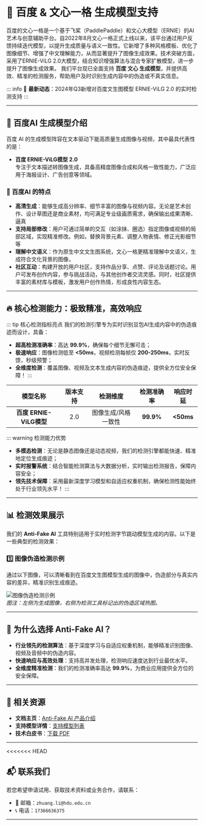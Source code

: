 # 🚀 百度 & 文心一格 生成模型支持

百度的文心一格是一个基于飞桨（PaddlePaddle）和文心大模型（ERNIE）的AI艺术与创意辅助平台。自2022年8月文心一格正式上线以来，该平台通过用户反馈持续迭代模型，以提升生成质量与语义一致性。它新增了多种风格模板、优化了图像细节、增强了中文理解能力，从而显著提升了图像生成效果。技术突破方面，采用了ERNIE-ViLG 2.0大模型，结合知识增强算法与混合专家扩散模型，进一步提升了图像生成效果。
我们平台现已全面支持 **百度 文心 生成模型**，并提供高效、精准的检测服务，帮助用户及时识别生成内容中的伪造或不真实信息。

::: info
📢 **最新动态**：2024年Q3新增对百度文生图模型 ERNIE-ViLG 2.0 的实时检测支持
:::

---
## 🌟 百度AI 生成模型介绍

百度 AI 的生成模型阵容在文本驱动下能高质量生成图像与视频，其中最具代表性的是：

- **百度 ERNIE-ViLG模型 2.0**  
  专注于文本描述转图像生成，具备高精度图像合成和风格一致性能力，广泛应用于海报设计、广告创意等领域。


### 🎨 百度AI 的特点

- **高清生成**：能够生成高分辨率、细节丰富的图像与视频内容。无论是艺术创作、设计草图还是商业素材，均可满足专业级画质需求，确保输出成果清晰、逼真
- **支持局部修改**：用户可通过简单的交互（如涂抹、圈选）指定图像或视频的局部区域，实现精准修改。例如，替换背景元素、调整人物表情、修正光影细节等
- **理解中文语义**：作为原生中文文生图系统，文心一格更精准理解中文语义，生成符合文化背景的图像，
- **社区互动**：构建开放的用户社区，支持作品分享、点赞、评论及话题讨论。用户可发布创作内容，参与挑战活动，与其他创作者交流灵感。同时，社区提供丰富的素材库与模板，激发用户创作热情，形成良性内容生态。

---


## 🔥 核心检测能力：极致精准，高效响应

::: tip 核心检测指标亮点
我们的检测引擎专为实时识别豆包AI生成内容中的伪造痕迹而设计，具备：

- **超高检测准确率**：高达 **99.9%**，确保每个细节无懈可击；
- **极速响应**：图像检测低至 **<50ms**，视频检测每帧仅 **200-250ms**，实时反馈，秒级预警；
- **全维度检测**：覆盖图像、视频及文本生成内容的伪造痕迹，提供全方位安全保障！
:::

|        模型名称         | 版本支持 |      检测维度       | 检测准确率 | 响应时延  |
| :---------------------: | :------: | :-----------------: | :--------: | :-------: |
| **百度 ERNIE-ViLG模型** |   2.0    | 图像生成/风格一致性 | **99.9%**  | **<50ms** |

::: warning 检测能力优势
- **多模态检测**：无论是静态图像还是动态视频，我们的检测引擎都能快速、精准地定位生成痕迹；
- **实时报警系统**：结合智能检测算法与大数据分析，实时输出检测报告，保障内容安全；
- **领先技术保障**：采用最新深度学习模型和自适应权重机制，确保检测性能始终处于行业领先水平！
:::

---

## 📊 检测效果展示

我们的 **Anti-Fake AI** 工具特别适用于实时检测字节跳动模型生成的内容。以下是一些典型的检测效果：

### 1️⃣ **图像伪造检测示例**

通过以下图像，可以清晰看到在百度文生图模型生成的图像中，伪造部分与真实内容的差异，精准识别生成痕迹。

![图像伪造检测示例](https://yourdomain.com/path/to/image-example.jpg)  
*图注：左侧为生成图像，右侧为检测工具标记出的伪造区域热图。*

---

## 💼 为什么选择 Anti-Fake AI？

- **行业领先的检测算法**：基于深度学习与自适应权重机制，能够精准识别图像、视频及音频中的伪造内容。  
- **快速响应与高效处理**：支持高并发处理，检测响应速度达到行业最优水平。  
- **全维度精准检测**：我们的检测准确率高达 **99.9%**，为商业应用提供全方位的安全保障。

---

## 🔗 相关资源

- **文档主页**：[Anti-Fake AI 产品介绍](../quick_start/brief.md)
- **支持模型详情**：[支持模型列表](./overview.md)
- **技术白皮书**：[下载 PDF](https://yourdomain.com/whitepaper.pdf)

---

<<<<<<< HEAD
## 📬 联系我们

若您希望申请试用、获取技术资料或业务合作，请联系：

- 📧 邮箱：`zhuang.li@hdu.edu.cn`   
- 📞 电话：`17366636375`

---

